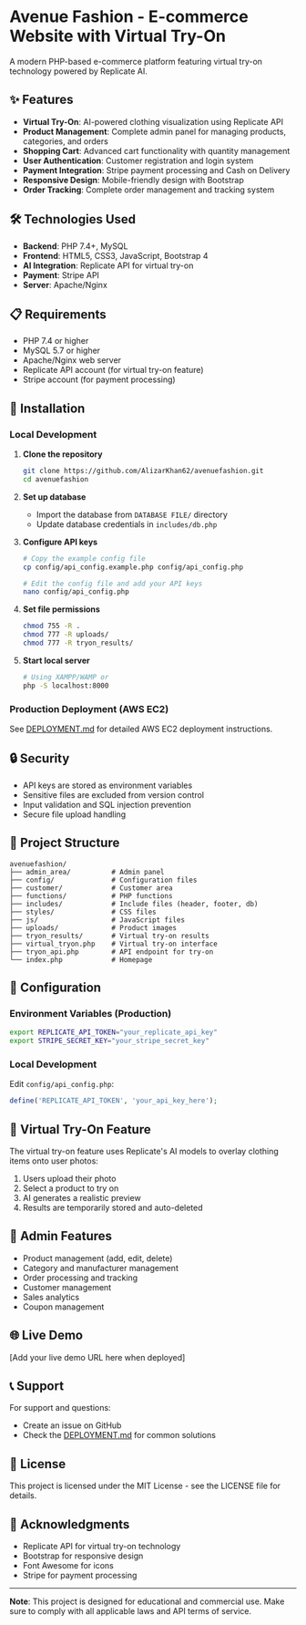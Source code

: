 # Avenue Fashion - E-commerce Website with Virtual Try-On

A modern PHP-based e-commerce platform featuring virtual try-on technology powered by Replicate AI.

## ✨ Features

- **Virtual Try-On**: AI-powered clothing visualization using Replicate API
- **Product Management**: Complete admin panel for managing products, categories, and orders
- **Shopping Cart**: Advanced cart functionality with quantity management
- **User Authentication**: Customer registration and login system
- **Payment Integration**: Stripe payment processing and Cash on Delivery
- **Responsive Design**: Mobile-friendly design with Bootstrap
- **Order Tracking**: Complete order management and tracking system

## 🛠️ Technologies Used

- **Backend**: PHP 7.4+, MySQL
- **Frontend**: HTML5, CSS3, JavaScript, Bootstrap 4
- **AI Integration**: Replicate API for virtual try-on
- **Payment**: Stripe API
- **Server**: Apache/Nginx

## 📋 Requirements

- PHP 7.4 or higher
- MySQL 5.7 or higher
- Apache/Nginx web server
- Replicate API account (for virtual try-on feature)
- Stripe account (for payment processing)

## 🚀 Installation

### Local Development

1. **Clone the repository**
   ```bash
   git clone https://github.com/AlizarKhan62/avenuefashion.git
   cd avenuefashion
   ```

2. **Set up database**
   - Import the database from `DATABASE FILE/` directory
   - Update database credentials in `includes/db.php`

3. **Configure API keys**
   ```bash
   # Copy the example config file
   cp config/api_config.example.php config/api_config.php
   
   # Edit the config file and add your API keys
   nano config/api_config.php
   ```

4. **Set file permissions**
   ```bash
   chmod 755 -R .
   chmod 777 -R uploads/
   chmod 777 -R tryon_results/
   ```

5. **Start local server**
   ```bash
   # Using XAMPP/WAMP or
   php -S localhost:8000
   ```

### Production Deployment (AWS EC2)

See [DEPLOYMENT.md](DEPLOYMENT.md) for detailed AWS EC2 deployment instructions.

## 🔒 Security

- API keys are stored as environment variables
- Sensitive files are excluded from version control
- Input validation and SQL injection prevention
- Secure file upload handling

## 📁 Project Structure

```
avenuefashion/
├── admin_area/          # Admin panel
├── config/              # Configuration files
├── customer/            # Customer area
├── functions/           # PHP functions
├── includes/            # Include files (header, footer, db)
├── styles/              # CSS files
├── js/                  # JavaScript files
├── uploads/             # Product images
├── tryon_results/       # Virtual try-on results
├── virtual_tryon.php    # Virtual try-on interface
├── tryon_api.php        # API endpoint for try-on
└── index.php            # Homepage
```

## 🔧 Configuration

### Environment Variables (Production)
```bash
export REPLICATE_API_TOKEN="your_replicate_api_key"
export STRIPE_SECRET_KEY="your_stripe_secret_key"
```

### Local Development
Edit `config/api_config.php`:
```php
define('REPLICATE_API_TOKEN', 'your_api_key_here');
```

## 📸 Virtual Try-On Feature

The virtual try-on feature uses Replicate's AI models to overlay clothing items onto user photos:

1. Users upload their photo
2. Select a product to try on
3. AI generates a realistic preview
4. Results are temporarily stored and auto-deleted

## 🛒 Admin Features

- Product management (add, edit, delete)
- Category and manufacturer management
- Order processing and tracking
- Customer management
- Sales analytics
- Coupon management

## 🌐 Live Demo

[Add your live demo URL here when deployed]

## 📞 Support

For support and questions:
- Create an issue on GitHub
- Check the [DEPLOYMENT.md](DEPLOYMENT.md) for common solutions

## 📄 License

This project is licensed under the MIT License - see the LICENSE file for details.

## 🙏 Acknowledgments

- Replicate API for virtual try-on technology
- Bootstrap for responsive design
- Font Awesome for icons
- Stripe for payment processing

---

**Note**: This project is designed for educational and commercial use. Make sure to comply with all applicable laws and API terms of service.
